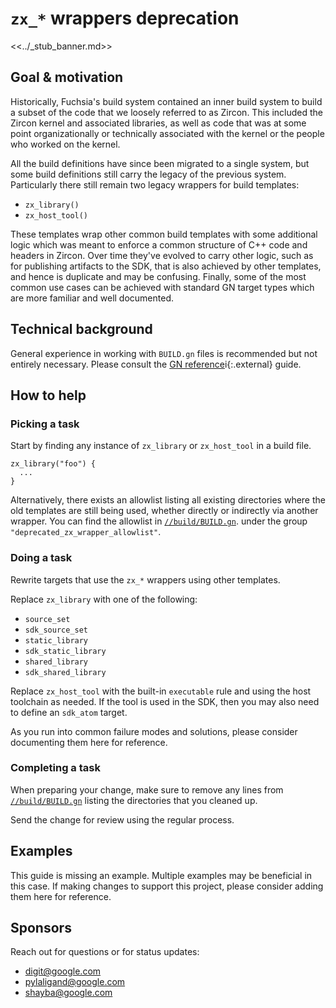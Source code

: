 # `zx_*` wrappers deprecation

<<../_stub_banner.md>>

## Goal & motivation

Historically, Fuchsia's build system contained an inner build system to build a
subset of the code that we loosely referred to as Zircon. This included the
Zircon kernel and associated libraries, as well as code that was at some point
organizationally or technically associated with the kernel or the people who
worked on the kernel.

All the build definitions have since been migrated to a single system, but some
build definitions still carry the legacy of the previous system.
Particularly there still remain two legacy wrappers for build templates:

*   `zx_library()`
*   `zx_host_tool()`

These templates wrap other common build templates with some additional logic
which was meant to enforce a common structure of C++ code and headers in
Zircon. Over time they've evolved to carry other logic, such as for publishing
artifacts to the SDK, that is also achieved by other templates, and hence is
duplicate and may be confusing. Finally, some of the most common use cases can
be achieved with standard GN target types which are more familiar and well
documented.

## Technical background

General experience in working with `BUILD.gn` files is recommended but not
entirely necessary.
Please consult the [GN reference][gn-reference]i{:.external} guide.

## How to help

### Picking a task

Start by finding any instance of `zx_library` or `zx_host_tool` in a build file.

```gn
zx_library("foo") {
  ...
}
```

Alternatively, there exists an allowlist listing all existing directories where
the old templates are still being used, whether directly or indirectly via
another wrapper. You can find the allowlist in
[`//build/BUILD.gn`](/build/BUILD.gn).
under the group `"deprecated_zx_wrapper_allowlist"`.

### Doing a task

Rewrite targets that use the `zx_*` wrappers using other templates.

Replace `zx_library` with one of the following:

*   `source_set`
*   `sdk_source_set`
*   `static_library`
*   `sdk_static_library`
*   `shared_library`
*   `sdk_shared_library`

Replace `zx_host_tool` with the built-in `executable` rule and using the host
toolchain as needed. If the tool is used in the SDK, then you may also need to
define an `sdk_atom` target.

As you run into common failure modes and solutions, please consider documenting
them here for reference.

### Completing a task

When preparing your change, make sure to remove any lines from
[`//build/BUILD.gn`](/build/BUILD.gn)
listing the directories that you cleaned up.

Send the change for review using the regular process.

## Examples

This guide is missing an example. Multiple examples may be beneficial in this
case. If making changes to support this project, please consider adding them
here for reference.

## Sponsors

Reach out for questions or for status updates:

*   digit@google.com
*   pylaligand@google.com
*   shayba@google.com

[gn-reference]: https://gn.googlesource.com/gn/+/master/docs/reference.md
